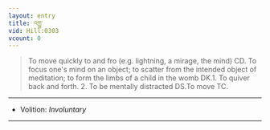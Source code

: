 ```yaml
---
layout: entry
title: འགྱུ་
vid: Hill:0303
vcount: 0
---
```

> To move quickly to and fro (e\.g\. lightning, a mirage, the mind) CD\. To focus one's mind on an object; to scatter from the intended object of meditation; to form the limbs of a child in the womb DK\.1\. To quiver back and forth\. 2\. To be mentally distracted DS\.To move TC\.

---
* Volition: _Involuntary_

---

